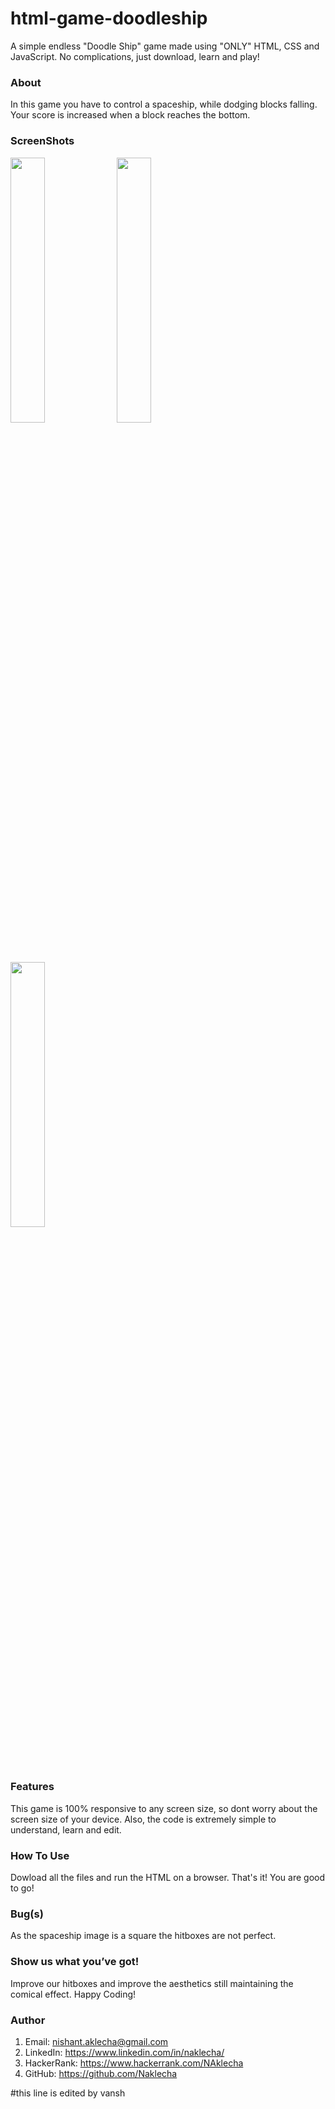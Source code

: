 # html-game-doodleship
A simple endless "Doodle Ship" game made using "ONLY" HTML, CSS and JavaScript. No complications, just download, learn and play!

### About
In this game you have to control a spaceship, while dodging blocks falling. Your score is increased when a block reaches the bottom.

### ScreenShots

<img src = "/Screenshots/capture3.PNG" width="33%"></img>
<img src = "/Screenshots/capture.PNG" width="33%"></img>
<img src = "/Screenshots/capture2.PNG" width="33%"></img>

### Features
This game is 100% responsive to any screen size, so dont worry about the screen size of your device. Also, the code is extremely simple to understand, learn and edit.

### How To Use
Dowload all the files and run the HTML on a browser. That's it! You are good to go!

### Bug(s)
As the spaceship image is a square the hitboxes are not perfect.

### Show us what you’ve got!
Improve our hitboxes and improve the aesthetics still maintaining the comical effect. Happy Coding!

### Author
1) Email: nishant.aklecha@gmail.com
2) LinkedIn: https://www.linkedin.com/in/naklecha/
3) HackerRank: https://www.hackerrank.com/NAklecha
4) GitHub: https://github.com/Naklecha

#this line is edited by vansh
